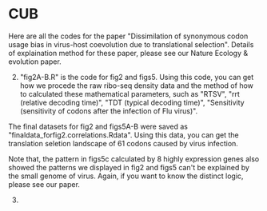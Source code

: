 # CUB
Here are all the codes for the paper "Dissimilation of synonymous codon usage bias in virus-host coevolution due to translational selection".  Details of explaination method for these paper, please see our Nature Ecology & evolution paper.  

2) "fig2A-B.R" is the code for fig2 and figs5.  Using this code, you can get how we procede the raw ribo-seq density data and the method of how to calculated these mathematical parameters, such as "RTSV", "rrt (relative decoding time)", "TDT (typical decoding time)", "Sensitivity (sensitivity of codons after the infection of Flu virus)".

The final datasets for fig2 and figs5A-B were saved as "finaldata_forfig2.correlations.Rdata".  Using this data, you can get the
translation seletion landscape of 61 codons caused by virus infection.

Note that, the pattern in figs5c calculated by 8 highly expression genes also showed the patterns we displayed in fig2 and figs5 can't be explained by the small genome of virus.  Again, if you want to know the distinct logic, please see our paper.

3)






